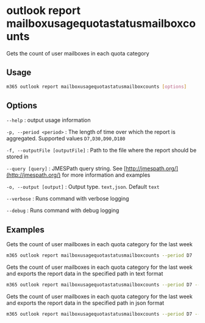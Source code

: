 # outlook report mailboxusagequotastatusmailboxcounts

Gets the count of user mailboxes in each quota category

## Usage

```sh
m365 outlook report mailboxusagequotastatusmailboxcounts [options]
```

## Options

`--help`
: output usage information

`-p, --period <period>`
: The length of time over which the report is aggregated. Supported values `D7,D30,D90,D180`

`-f, --outputFile [outputFile]`
: Path to the file where the report should be stored in

`--query [query]`
: JMESPath query string. See [http://jmespath.org/](http://jmespath.org/) for more information and examples

`-o, --output [output]`
: Output type. `text,json`. Default `text`

`--verbose`
: Runs command with verbose logging

`--debug`
: Runs command with debug logging

## Examples

Gets the count of user mailboxes in each quota category for the last week

```sh
m365 outlook report mailboxusagequotastatusmailboxcounts --period D7
```

Gets the count of user mailboxes in each quota category for the last week and exports the report data in the specified path in text format

```sh
m365 outlook report mailboxusagequotastatusmailboxcounts --period D7 --output text > "mailboxusagequotastatusmailboxcounts.txt"
```

Gets the count of user mailboxes in each quota category for the last week and exports the report data in the specified path in json format

```sh
m365 outlook report mailboxusagequotastatusmailboxcounts --period D7 --output json > "mailboxusagequotastatusmailboxcounts.json"
```
